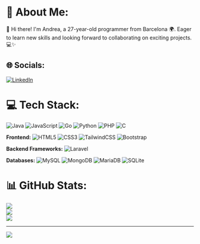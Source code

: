 # 💫 About Me:
👋 Hi there! I'm Andrea, a 27-year-old programmer from Barcelona 🌍.  Eager to learn new skills and looking forward to collaborating on exciting projects.💻✨

## 🌐 Socials:
[![LinkedIn](https://img.shields.io/badge/LinkedIn-%230077B5.svg?logo=linkedin&logoColor=white)](http://www.linkedin.com/in/andrea-lopez-) 

# 💻 Tech Stack:
![Java](https://img.shields.io/badge/java-%23ED8B00.svg?style=for-the-badge&logo=openjdk&logoColor=white) 
![JavaScript](https://img.shields.io/badge/javascript-%23323330.svg?style=for-the-badge&logo=javascript&logoColor=%23F7DF1E) 
![Go](https://img.shields.io/badge/go-%2300ADD8.svg?style=for-the-badge&logo=go&logoColor=white) 
![Python](https://img.shields.io/badge/python-3670A0?style=for-the-badge&logo=python&logoColor=ffdd54) 
![PHP](https://img.shields.io/badge/php-%23777BB4.svg?style=for-the-badge&logo=php&logoColor=white) 
![C](https://img.shields.io/badge/C-%2300599C.svg?style=for-the-badge&logo=c&logoColor=white) 

**Frontend:**
![HTML5](https://img.shields.io/badge/html5-%23E34F26.svg?style=for-the-badge&logo=html5&logoColor=white) 
![CSS3](https://img.shields.io/badge/css3-%231572B6.svg?style=for-the-badge&logo=css3&logoColor=white) 
![TailwindCSS](https://img.shields.io/badge/tailwindcss-%2338B2AC.svg?style=for-the-badge&logo=tailwind-css&logoColor=white) 
![Bootstrap](https://img.shields.io/badge/bootstrap-%238511FA.svg?style=for-the-badge&logo=bootstrap&logoColor=white) 

**Backend Frameworks:**
![Laravel](https://img.shields.io/badge/laravel-%23FF2D20.svg?style=for-the-badge&logo=laravel&logoColor=white) 

**Databases:**
![MySQL](https://img.shields.io/badge/mysql-%2300000f.svg?style=for-the-badge&logo=mysql&logoColor=white) 
![MongoDB](https://img.shields.io/badge/MongoDB-%234ea94b.svg?style=for-the-badge&logo=mongodb&logoColor=white) 
![MariaDB](https://img.shields.io/badge/MariaDB-003545?style=for-the-badge&logo=mariadb&logoColor=white) 
![SQLite](https://img.shields.io/badge/sqlite-%2307405e.svg?style=for-the-badge&logo=sqlite&logoColor=white) 

# 📊 GitHub Stats:
![](https://github-readme-stats.vercel.app/api?username=AndreaLN25&theme=dark&hide_border=false&include_all_commits=false&count_private=false)<br/>
![](https://github-readme-streak-stats.herokuapp.com/?user=AndreaLN25&theme=dark&hide_border=false)<br/>
![](https://github-readme-stats.vercel.app/api/top-langs/?username=AndreaLN25&theme=dark&hide_border=false&include_all_commits=false&count_private=false&layout=compact)


---
[![](https://visitcount.itsvg.in/api?id=AndreaLN25&icon=0&color=0)](https://visitcount.itsvg.in)
